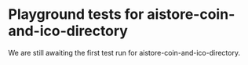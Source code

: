 # Playground tests for aistore-coin-and-ico-directory
We are still awaiting the first test run for aistore-coin-and-ico-directory.

